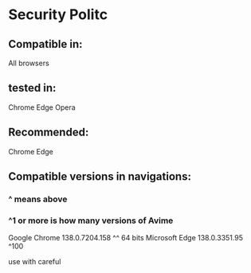 # Security Politc

## Compatible in:
All browsers
## tested in:
Chrome
Edge
Opera
## Recommended:
Chrome
Edge
## Compatible versions in navigations:
### ^ means above
### ^1 or more is how many versions of Avime
Google Chrome	138.0.7204.158 ^^ 64 bits
Microsoft Edge 138.0.3351.95 ^100

use with careful

